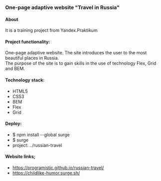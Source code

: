 ### One-page adaptive website "Travel in Russia"

#### About
It is a training project from Yandex.Praktikum

#### Project functionality:
One-page adaptive website. The site introduces the user to the most beautiful places in Russia.<br>
The purpose of the site is to gain skills in the use of technology Flex, Grid and BEM.

#### Technology stack:
- HTML5
- CSS3
- BEM
- Flex
- Grid

#### Deploy:
- $ npm install --global surge
- $ surge
- project: ../russian-travel

#### Website links;
- https://programistic.github.io/russian-travel/
- https://childlike-humor.surge.sh/

